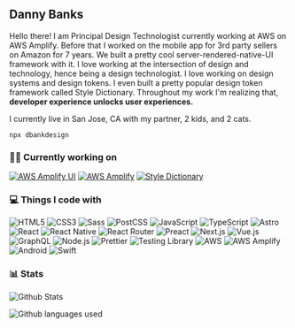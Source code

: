 ## Danny Banks

Hello there! I am Principal Design Technologist currently working at AWS on AWS Amplify. Before that I worked on the mobile app for 3rd party sellers on Amazon for 7 years. We built a pretty cool server-rendered-native-UI framework with it. I love working at the intersection of design and technology, hence being a design technologist. I love working on design systems and design tokens. I even built a pretty popular design token framework called Style Dictionary. Throughout my work I'm realizing that, **developer experience unlocks user experiences.**

I currently live in San Jose, CA with my partner, 2 kids, and 2 cats. 

```
npx dbankdesign
```


### 👨‍💻 Currently working on

[![AWS Amplify UI](https://svg.bookmark.style/api?url=https://ui.docs.amplify.aws&mode=light&style=horizontal)](https://ui.docs.amplify.aws)
[![AWS Amplify](https://svg.bookmark.style/api?url=https://docs.amplify.aws&mode=light&style=horizontal)](https://docs.amplify.aws)
[![Style Dictionary](https://svg.bookmark.style/api?url=https://styledictionary.com&mode=light&style=horizontal)](https://styledictionary.com)

### 💻 Things I code with

![HTML5](https://img.shields.io/badge/-HTML5-%23E44D27?style=flat-square&logo=html5&logoColor=ffffff)
![CSS3](https://img.shields.io/badge/-CSS3-%231572B6?style=flat-square&logo=css3)
![Sass](https://img.shields.io/badge/-CSS-007ACC?style=flat-square&logo=css&logoColor=white)
![PostCSS](https://img.shields.io/badge/-PostCSS-DD3A0A?style=flat-square&logo=postcss)
![JavaScript](https://img.shields.io/badge/-JavaScript-%23F7DF1C?style=flat-square&logo=javascript&logoColor=000000&labelColor=%23F7DF1C&color=%23FFCE5A)
![TypeScript](https://img.shields.io/badge/-TypeScript-007ACC?style=flat-square&logo=typescript&logoColor=white)
![Astro](https://img.shields.io/badge/-Astro-BC52EE?style=flat-square&logo=astro&logoColor=white)
![React](https://img.shields.io/badge/-React-%23282C34?style=flat-square&logo=react)
![React Native](https://img.shields.io/badge/-React_Native-%23282C34?style=flat-square&logo=react)
![React Router](https://img.shields.io/badge/-React_Router-CA4245?style=flat-square&logo=react-router&logoColor=white)
![Preact](https://img.shields.io/badge/-Preact-673AB8?style=flat-square&logo=preact&logoColor=white)
![Next.js](https://img.shields.io/badge/-Next.js-%23000000?style=flat-square&logo=nextdotjs)
![Vue.js](https://img.shields.io/badge/-Vue.js-%232c3e50?style=flat-square&logo=vuedotjs)
![GraphQL](https://img.shields.io/badge/-GraphQL-E10098?style=flat-square&logo=graphql&logoColor=white)
![Node.js](https://img.shields.io/badge/-Nodejs-43853d?style=flat-square&logo=Node.js&logoColor=white)
![Prettier](https://img.shields.io/badge/-Prettier-F7B93E?style=flat-square&logo=prettier&logoColor=white)
![Testing Library](https://img.shields.io/badge/-Prettier-E33332?style=flat-square&logo=testing-library&logoColor=white)
![AWS](https://img.shields.io/badge/-AWS-232F3E?style=flat-square&logo=amazon-web-services&logoColor=f90)
![AWS Amplify](https://img.shields.io/badge/-AWS_Amplify-402d6c?style=flat-square&logo=aws-amplify&logoColor=white)
![Android](https://img.shields.io/badge/-Android-34A853?style=flat-square&logo=android&logoColor=white)
![Swift](https://img.shields.io/badge/-iOS-F05138?style=flat-square&logo=swift&logoColor=white)

### 📊 Stats

![Github Stats](https://github-readme-stats.vercel.app/api?username=dbanksdesign&theme=radical&show=prs_merged)

![Github languages used](https://github-readme-stats.vercel.app/api/top-langs/?username=dbanksdesign&layout=donut&theme=radical)
